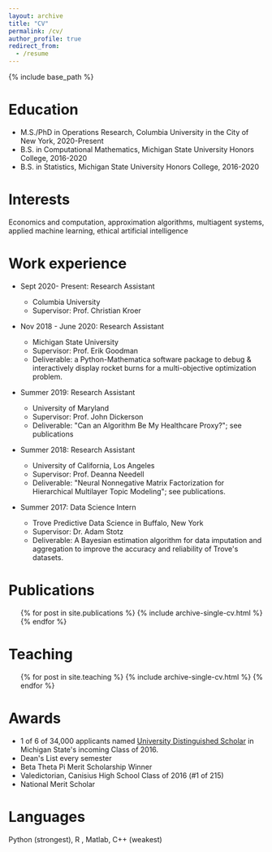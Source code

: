 ```yaml
---
layout: archive
title: "CV"
permalink: /cv/
author_profile: true
redirect_from:
  - /resume
---
```


{% include base_path %}

Education
======
* M.S./PhD in Operations Research, Columbia University in the City of New York, 2020-Present
* B.S. in Computational Mathematics, Michigan State University Honors College, 2016-2020 
* B.S. in Statistics, Michigan State University Honors College, 2016-2020 

Interests
======
Economics and computation, approximation algorithms, multiagent systems, applied machine learning, ethical artificial intelligence


Work experience
======
* Sept 2020- Present: Research Assistant
  * Columbia University
  * Supervisor: Prof. Christian Kroer 

* Nov 2018 - June 2020: Research Assistant 
  * Michigan State University 
  * Supervisor: Prof. Erik Goodman 
  * Deliverable: a Python-Mathematica software package to debug &  interactively display rocket burns for a multi-objective optimization problem.  

* Summer 2019: Research Assistant
  * University of Maryland
  * Supervisor: Prof. John Dickerson
  * Deliverable: "Can an Algorithm Be My Healthcare Proxy?"; see publications

* Summer 2018: Research Assistant
  * University of California, Los Angeles
  * Supervisor: Prof. Deanna Needell
  * Deliverable: "Neural Nonnegative Matrix Factorization for Hierarchical Multilayer Topic Modeling"; see publications.
  
* Summer 2017: Data Science Intern 
  * Trove Predictive Data Science in Buffalo, New York 
  * Supervisor: Dr. Adam Stotz
  * Deliverable: A Bayesian estimation algorithm for data imputation and aggregation to improve the accuracy and reliability of Trove's datasets.
 
<!---
Skills
======
* Skill 1
* Skill 2
  * Sub-skill 2.1
  * Sub-skill 2.2
  * Sub-skill 2.3
* Skill 3
--->

Publications
======
  <ul>{% for post in site.publications %}
    {% include archive-single-cv.html %}
  {% endfor %}</ul>
<!--- 
Talks
======
  <ul>{% for post in site.talks %}
    {% include archive-single-talk-cv.html %}
  {% endfor %}</ul>
 --->
 
Teaching
======
  <ul>{% for post in site.teaching %}
    {% include archive-single-cv.html %}
  {% endfor %}</ul>
  
  
Awards
======
* 1 of 6 of 34,000 applicants named [University Distinguished Scholar](https://msutoday.msu.edu/news/2016/23-high-school-seniors-receive-full-scholarships/) in Michigan State's incoming Class of 2016.
* Dean's List every semester
* Beta Theta Pi Merit Scholarship Winner 
* Valedictorian, Canisius High School Class of 2016 (#1 of 215)
* National Merit Scholar 

  
  
Languages
======
Python (strongest), R , Matlab, C++ (weakest)


<!--- 
Service and leadership
======
* Currently signed in to 43 different slack teams
--->
